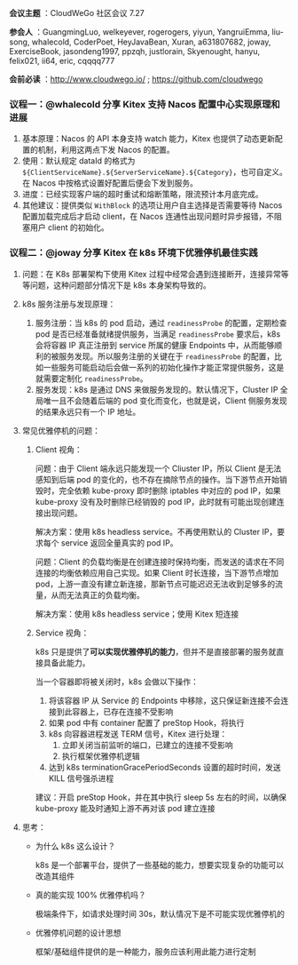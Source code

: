 **会议主题** ：CloudWeGo 社区会议 7.27

**参会人** ：GuangmingLuo, welkeyever, rogerogers, yiyun, YangruiEmma, liu-song, whalecold, CoderPoet, HeyJavaBean, Xuran, a631807682, joway, ExerciseBook, jasondeng1997, ppzqh, justlorain, Skyenought, hanyu, felix021, ii64, eric, cqqqq777

**会前必读** ：http://www.cloudwego.io/ ; https://github.com/cloudwego

### 议程一：@whalecold 分享 Kitex 支持 Nacos 配置中心实现原理和进展

1. 基本原理：Nacos 的 API 本身支持 watch 能力，Kitex 也提供了动态更新配置的机制，利用这两点下发 Nacos 的配置。
2. 使用：默认规定 dataId 的格式为 `${ClientServiceName}.${ServerServiceName}.${Category}`，也可自定义。在 Nacos 中按格式设置好配置后便会下发到服务。
3. 进度：已经实现客户端的超时重试和熔断策略，限流预计本月底完成。
4. 其他建议：提供类似 `WithBlock` 的选项让用户自主选择是否需要等待 Nacos 配置加载完成后才启动 client，在 Nacos 连通性出现问题时异步报错，不阻塞用户 client 的初始化。

### 议程二：@joway 分享 Kitex 在 k8s 环境下优雅停机最佳实践

1. 问题：在 K8s 部署架构下使用 Kitex 过程中经常会遇到连接断开，连接异常等等问题，这种问题部分情况下是 k8s 本身架构导致的。

2. k8s 服务注册与发现原理：

   1. 服务注册：当 k8s 的 pod 启动，通过 `readinessProbe` 的配置，定期检查 pod 是否已经准备就绪提供服务，当满足 `readinessProbe` 要求后，k8s 会将容器 IP 真正注册到 service 所属的健康 Endpoints 中，从而能够顺利的被服务发现。所以服务注册的关键在于 `readinessProbe` 的配置，比如一些服务可能启动后会做一系列的初始化操作才能正常提供服务，这是就需要定制化 `readinessProbe`。
   2. 服务发现：k8s 是通过 DNS 来做服务发现的。默认情况下，Cluster IP 全局唯一且不会随着后端的 pod 变化而变化，也就是说，Client 侧服务发现的结果永远只有一个 IP 地址。

3. 常见优雅停机的问题：

   1. Client 视角：

      问题：由于 Client 端永远只能发现一个 Cliuster IP，所以 Client 是无法感知到后端 pod 的变化的，也不存在摘除节点的操作。当下游节点开始销毁时，完全依赖 kube-proxy 即时删除 iptables 中对应的 pod IP，如果 kube-proxy 没有及时删除已经销毁的 pod IP，此时就有可能出现创建连接出现问题。

      解决方案：使用 k8s headless service。不再使用默认的 Cluster IP，要求每个 service 返回全量真实的 pod IP。

      问题：Client 的负载均衡是在创建连接时保持均衡，而发送的请求在不同连接的均衡依赖应用自己实现。如果 Client 时长连接，当下游节点增加 pod，上游一直没有建立新连接，那新节点可能迟迟无法收到足够多的流量，从而无法真正的负载均衡。

      解决方案：使用 k8s headless service；使用 Kitex 短连接

   2. Service 视角：

      k8s 只是提供了**可以实现优雅停机的能力**，但并不是直接部署的服务就直接具备此能力。

      当一个容器即将被关闭时，k8s 会做以下操作：

      1. 将该容器 IP 从 Service 的 Endpoints 中移除，这只保证新连接不会连接到此容器上，已存在连接不受影响
      2. 如果 pod 中有 container 配置了 preStop Hook，将执行 
      3. k8s 向容器进程发送 TERM 信号，Kitex 进行处理：
         1. 立即关闭当前监听的端口，已建立的连接不受影响
         2. 执行框架优雅停机逻辑
      4. 达到 k8s terminationGracePeriodSeconds 设置的超时时间，发送 KILL 信号强杀进程

      建议：开启 preStop Hook，并在其中执行 sleep 5s 左右的时间，以确保 kube-proxy 能及时通知上游不再对该 pod 建立连接

4. 思考：

   - 为什么 k8s 这么设计？

     k8s 是一个部署平台，提供了一些基础的能力，想要实现复杂的功能可以改造其组件

   - 真的能实现 100% 优雅停机吗？

     极端条件下，如请求处理时间 30s，默认情况下是不可能实现优雅停机的

   - 优雅停机问题的设计思想 

     框架/基础组件提供的是一种能力，服务应该利用此能力进行定制

